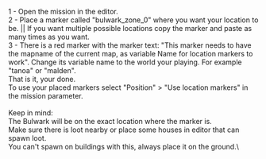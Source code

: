 1 - Open the mission in the editor.\
2 - Place a marker called "bulwark_zone_0" where you want your location to be. || If you want multiple possible locations copy the marker and paste as many times as you want.\
3 - There is a red marker with the marker text: "This marker needs to have the mapname of the current map, as variable Name for location markers to work". Change its variable name to the world your playing. For example "tanoa" or "malden". \
That is it, your done.
\
To use your placed markers select "Position" > "Use location markers" in the mission parameter.\
\
Keep in mind:\
The Bulwark will be on the exact location where the marker is.\
Make sure there is loot nearby or place some houses in editor that can spawn loot.\
You can't spawn on buildings with this, always place it on the ground.\

